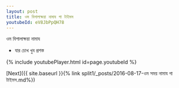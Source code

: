 ```yaml
---
layout: post
title: ওম বিশালাক্ষয়া নামায গা টাইমস
youtubeId: eV8JbPpQH78
---
```

 
 
 ওম বিশালাক্ষয়া নামায  
 
 -  যার চোখ খুব প্রশস্ত 
 
  
 
  
 
 
 
 
 
 


{% include youtubePlayer.html id=page.youtubeId %}
 
[Next]({{ site.baseurl }}{% link  split1/_posts/2016-08-17-ওম সময় নামায গা টাইমস.md%})
 
